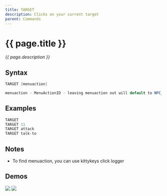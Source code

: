 ```yaml
---
title: TARGET
description: Clicks on your current target
parent: Commands
---
```


# {{ page.title }}

_{{ page.description }}_

## Syntax

```java
TARGET [menuaction] 

menuaction - MenuActionID - leaving menuaction out will default to NPC_SECOND_OPTION (10) for npcs and PLAYER_SECOND_OPTION (45) for players
```

## Examples

```java
TARGET
TARGET 11
TARGET attack
TARGET talk-to
```

## Notes

- To find menuaction, you can use kittykeys click logger

## Demos

![](https://i.imgur.com/PEXvs0S.gif)
![](https://i.imgur.com/LBjQM9Y.gif)

